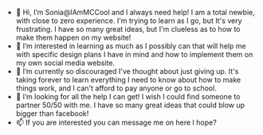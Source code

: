 - 👋 Hi, I’m Sonia@IAmMCCool and I always need help!  I am a total newbie, with close to zero experience. I'm trying to learn as I go, but It's very frustrating. I have so many great ideas, but I'm clueless as to how to make them happen on my website!
- 👀 I’m interested in learning as much as I possibly can that will help me with specific design plans I have in mind and how to implement them on my own social media website.
- 🌱 I’m currently so discouraged I've thought about just giving up.  It's taking forever to learn everything I need to know about how to make things work, and I can't afford to pay anyone or go to school. 
- 💞️ I’m looking for all the help I can get!  I wish I could find someone to partner 50/50 with me.  I have so many great ideas that could blow up bigger than facebook!
- 📫 If you are interested you can message me on here I hope?
<!---
IAmMCCool/IAmMCCool is a ✨ special ✨ repository because its `README.md` (this file) appears on your GitHub profile.
You can click the Preview link to take a look at your changes.
--->

